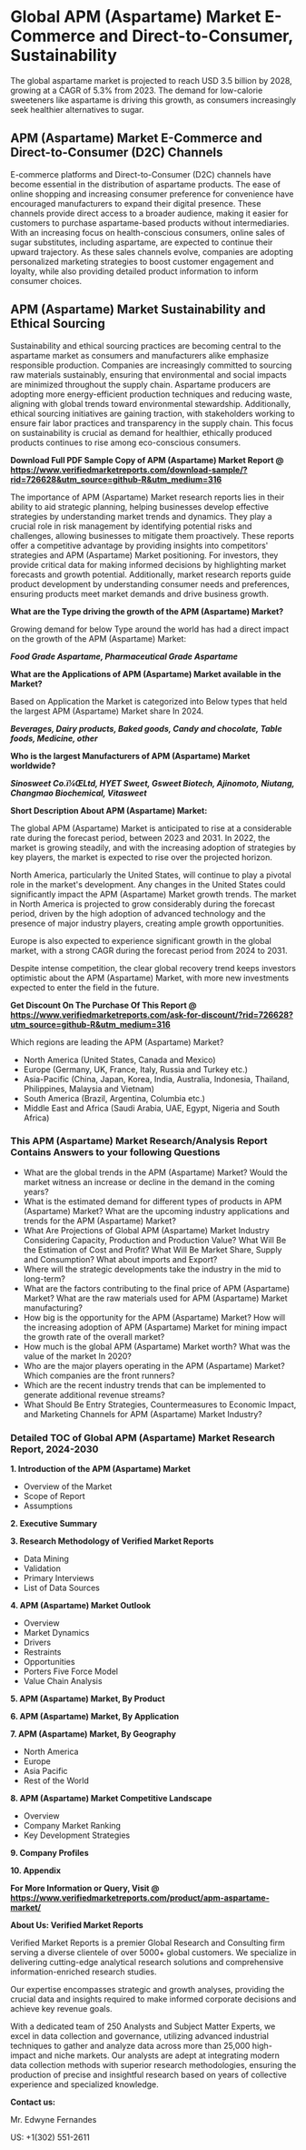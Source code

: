 <h1>Global APM (Aspartame) Market E-Commerce and Direct-to-Consumer, Sustainability</h1><p class=""><p>The global aspartame market is projected to reach USD 3.5 billion by 2028, growing at a CAGR of 5.3% from 2023. The demand for low-calorie sweeteners like aspartame is driving this growth, as consumers increasingly seek healthier alternatives to sugar.</p><h2>APM (Aspartame) Market E-Commerce and Direct-to-Consumer (D2C) Channels</h2><p>E-commerce platforms and Direct-to-Consumer (D2C) channels have become essential in the distribution of aspartame products. The ease of online shopping and increasing consumer preference for convenience have encouraged manufacturers to expand their digital presence. These channels provide direct access to a broader audience, making it easier for customers to purchase aspartame-based products without intermediaries. With an increasing focus on health-conscious consumers, online sales of sugar substitutes, including aspartame, are expected to continue their upward trajectory. As these sales channels evolve, companies are adopting personalized marketing strategies to boost customer engagement and loyalty, while also providing detailed product information to inform consumer choices.</p><h2>APM (Aspartame) Market Sustainability and Ethical Sourcing</h2><p>Sustainability and ethical sourcing practices are becoming central to the aspartame market as consumers and manufacturers alike emphasize responsible production. Companies are increasingly committed to sourcing raw materials sustainably, ensuring that environmental and social impacts are minimized throughout the supply chain. Aspartame producers are adopting more energy-efficient production techniques and reducing waste, aligning with global trends toward environmental stewardship. Additionally, ethical sourcing initiatives are gaining traction, with stakeholders working to ensure fair labor practices and transparency in the supply chain. This focus on sustainability is crucial as demand for healthier, ethically produced products continues to rise among eco-conscious consumers.</p></p><p class=""><strong>Download Full PDF Sample Copy of APM (Aspartame) Market Report @ <a href="https://www.verifiedmarketreports.com/download-sample/?rid=726628&utm_source=github-R&utm_medium=316" target="_blank">https://www.verifiedmarketreports.com/download-sample/?rid=726628&utm_source=github-R&utm_medium=316</a></strong></p><p>The importance of&nbsp;APM (Aspartame) Market research reports lies in their ability to aid strategic planning, helping businesses develop effective strategies by understanding market trends and dynamics. They play a crucial role in risk management by identifying potential risks and challenges, allowing businesses to mitigate them proactively. These reports offer a competitive advantage by providing insights into competitors' strategies and APM (Aspartame) Market positioning. For investors, they provide critical data for making informed decisions by highlighting market forecasts and growth potential. Additionally, market research reports guide product development by understanding consumer needs and preferences, ensuring products meet market demands and drive business growth.</p><p><strong>What are the&nbsp;Type driving the growth of the APM (Aspartame) Market?</strong></p><p id="" class="">Growing demand for below Type around the world has had a direct impact on the growth of the APM (Aspartame) Market:</p><p class=""><em><strong>Food Grade Aspartame, Pharmaceutical Grade Aspartame</strong></em></p><p class=""><strong>What are the&nbsp;Applications&nbsp;of APM (Aspartame) Market available in the Market?</strong></p><p id="" class="">Based on Application the Market is categorized into Below types that held the largest APM (Aspartame) Market share In 2024.</p><p class=""><em><strong>Beverages, Dairy products, Baked goods, Candy and chocolate, Table foods, Medicine, other</strong></em></p><p class=""><strong>Who is the largest Manufacturers of APM (Aspartame) Market worldwide?</strong></p><p><em><strong>Sinosweet Co.ï¼ŒLtd, HYET Sweet, Gsweet Biotech, Ajinomoto, Niutang, Changmao Biochemical, Vitasweet</strong></em></p><p id="" class=""><strong>Short Description About APM (Aspartame) Market:</strong></p><p>The global APM (Aspartame) Market is anticipated to rise at a considerable rate during the forecast period, between 2023 and 2031. In 2022, the market is growing steadily, and with the increasing adoption of strategies by key players, the market is expected to rise over the projected horizon.</p><p>North America, particularly the United States, will continue to play a pivotal role in the market's development. Any changes in the United States could significantly impact the APM (Aspartame) Market growth trends. The market in North America is projected to grow considerably during the forecast period, driven by the high adoption of advanced technology and the presence of major industry players, creating ample growth opportunities.</p><p>Europe is also expected to experience significant growth in the global market, with a strong CAGR during the forecast period from 2024 to 2031.</p><p>Despite intense competition, the clear global recovery trend keeps investors optimistic about the APM (Aspartame) Market, with more new investments expected to enter the field in the future.</p><p id="" class=""><strong>Get Discount On The Purchase Of This Report @ <a href="https://www.verifiedmarketreports.com/ask-for-discount/?rid=726628?utm_source=github-R&utm_medium=316" target="_blank">https://www.verifiedmarketreports.com/ask-for-discount/?rid=726628?utm_source=github-R&utm_medium=316</a></strong></p><p class="">Which regions are leading the APM (Aspartame) Market?</p><ul><li>North America (United States, Canada and Mexico)</li><li>Europe (Germany, UK, France, Italy, Russia and Turkey etc.)</li><li>Asia-Pacific (China, Japan, Korea, India, Australia, Indonesia, Thailand, Philippines, Malaysia and Vietnam)</li><li>South America (Brazil, Argentina, Columbia etc.)</li><li>Middle East and Africa (Saudi Arabia, UAE, Egypt, Nigeria and South Africa)</li></ul><h3 id="" class="">This APM (Aspartame) Market Research/Analysis Report Contains Answers to your following Questions</h3><ul><li>What are the global trends in the APM (Aspartame) Market? Would the market witness an increase or decline in the demand in the coming years?</li><li>What is the estimated demand for different types of products in APM (Aspartame) Market? What are the upcoming industry applications and trends for the APM (Aspartame) Market?</li><li>What Are Projections of Global APM (Aspartame) Market Industry Considering Capacity, Production and Production Value? What Will Be the Estimation of Cost and Profit? What Will Be Market Share, Supply and Consumption? What about imports and Export?</li><li>Where will the strategic developments take the industry in the mid to long-term?</li><li>What are the factors contributing to the final price of APM (Aspartame) Market? What are the raw materials used for APM (Aspartame) Market manufacturing?</li><li>How big is the opportunity for the APM (Aspartame) Market? How will the increasing adoption of APM (Aspartame) Market for mining impact the growth rate of the overall market?</li><li>How much is the global APM (Aspartame) Market worth? What was the value of the market In 2020?</li><li>Who are the major players operating in the APM (Aspartame) Market? Which companies are the front runners?</li><li>Which are the recent industry trends that can be implemented to generate additional revenue streams?</li><li>What Should Be Entry Strategies, Countermeasures to Economic Impact, and Marketing Channels for APM (Aspartame) Market Industry?</li></ul><h3 id="" class="">Detailed TOC of Global APM (Aspartame) Market Research Report, 2024-2030</h3><p id="" class=""><strong>1. Introduction of the APM (Aspartame) Market</strong></p><ul><li>Overview of the Market</li><li>Scope of Report</li><li>Assumptions</li></ul><p id="" class=""><strong>2. Executive Summary</strong></p><p id="" class=""><strong>3. Research Methodology of Verified Market Reports</strong></p><ul><li>Data Mining</li><li>Validation</li><li>Primary Interviews</li><li>List of Data Sources</li></ul><p id="" class=""><strong>4. APM (Aspartame) Market Outlook</strong></p><ul><li>Overview</li><li>Market Dynamics</li><li>Drivers</li><li>Restraints</li><li>Opportunities</li><li>Porters Five Force Model</li><li>Value Chain Analysis</li></ul><p id="" class=""><strong>5. APM (Aspartame) Market, By Product</strong></p><p id="" class=""><strong>6. APM (Aspartame) Market, By Application</strong></p><p id="" class=""><strong>7. APM (Aspartame) Market, By Geography</strong></p><ul><li>North America</li><li>Europe</li><li>Asia Pacific</li><li>Rest of the World</li></ul><p id="" class=""><strong>8. APM (Aspartame) Market Competitive Landscape</strong></p><ul><li>Overview</li><li>Company Market Ranking</li><li>Key Development Strategies</li></ul><p id="" class=""><strong>9. Company Profiles</strong></p><p id="" class=""><strong>10. Appendix</strong></p><p id="" class=""><strong>For More Information or Query, Visit @ <a href="https://www.verifiedmarketreports.com/product/apm-aspartame-market/" target="_blank">https://www.verifiedmarketreports.com/product/apm-aspartame-market/</a></strong></p><p id="" class=""><strong>About Us: Verified Market Reports</strong></p><p id="" class="">Verified Market Reports is a premier Global Research and Consulting firm serving a diverse clientele of over 5000+ global customers. We specialize in delivering cutting-edge analytical research solutions and comprehensive information-enriched research studies.</p><p id="" class="">Our expertise encompasses strategic and growth analyses, providing the crucial data and insights required to make informed corporate decisions and achieve key revenue goals.</p><p id="" class="">With a dedicated team of 250 Analysts and Subject Matter Experts, we excel in data collection and governance, utilizing advanced industrial techniques to gather and analyze data across more than 25,000 high-impact and niche markets. Our analysts are adept at integrating modern data collection methods with superior research methodologies, ensuring the production of precise and insightful research based on years of collective experience and specialized knowledge.</p><p id="" class=""><strong>Contact us:</strong></p><p id="" class="">Mr. Edwyne Fernandes</p><p id="" class="">US: +1(302) 551-2611</p>